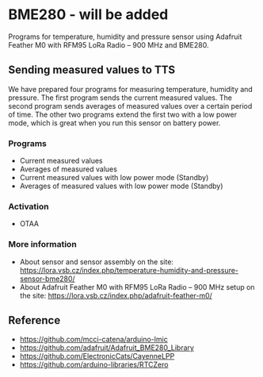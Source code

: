 # BME280 - will be added

Programs for temperature, humidity and pressure sensor using Adafruit Feather M0 with RFM95 LoRa Radio – 900 MHz and BME280.

## Sending measured values to TTS

We have prepared four programs for measuring temperature, humidity and pressure. The first program sends the current measured values. The second program sends averages of measured values over a certain period of time. The other two programs extend the first two with a low power mode, which is great when you run this sensor on battery power.

### Programs
- Current measured values
- Averages of measured values
- Current measured values with low power mode (Standby)
- Averages of measured values with low power mode (Standby)

### Activation
- OTAA

### More information
- About sensor and sensor assembly on the site: https://lora.vsb.cz/index.php/temperature-humidity-and-pressure-sensor-bme280/
- About Adafruit Feather M0 with RFM95 LoRa Radio – 900 MHz setup on the site: https://lora.vsb.cz/index.php/adafruit-feather-m0/

## Reference
- https://github.com/mcci-catena/arduino-lmic
- https://github.com/adafruit/Adafruit_BME280_Library
- https://github.com/ElectronicCats/CayenneLPP
- https://github.com/arduino-libraries/RTCZero
